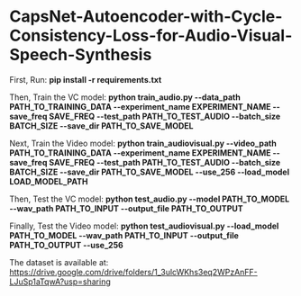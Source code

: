# CapsNet-Autoencoder-with-Cycle-Consistency-Loss-for-Audio-Visual-Speech-Synthesis

First, Run: **pip install -r requirements.txt**

Then, Train the VC model: **python train_audio.py --data_path PATH_TO_TRAINING_DATA --experiment_name EXPERIMENT_NAME --save_freq SAVE_FREQ --test_path PATH_TO_TEST_AUDIO --batch_size BATCH_SIZE --save_dir PATH_TO_SAVE_MODEL**

Next, Train the Video model: **python train_audiovisual.py --video_path PATH_TO_TRAINING_DATA --experiment_name EXPERIMENT_NAME --save_freq SAVE_FREQ --test_path PATH_TO_TEST_AUDIO --batch_size BATCH_SIZE --save_dir PATH_TO_SAVE_MODEL --use_256 --load_model LOAD_MODEL_PATH**

Then, Test the VC model: **python test_audio.py --model PATH_TO_MODEL --wav_path PATH_TO_INPUT --output_file PATH_TO_OUTPUT**

Finally, Test the Video model: **python test_audiovisual.py --load_model PATH_TO_MODEL --wav_path PATH_TO_INPUT --output_file PATH_TO_OUTPUT --use_256**

The dataset is available at: https://drive.google.com/drive/folders/1_3ulcWKhs3eq2WPzAnFF-LJuSp1aTqwA?usp=sharing
